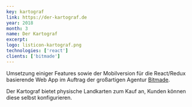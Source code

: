 ```yaml
---
key: kartograf
link: https://der-kartograf.de
year: 2018
month: 3
name: Der Kartograf
excerpt:
logo: listicon-kartograf.png
technologies: ['react']
clients: ['bitmade']
---
```


Umsetzung einiger Features sowie der Mobilversion für die React/Redux basierende Web App im Auftrag der großartigen Agentur <a href="https://bitmade.de/" target="_blank" rel="noopener noreferrer">Bitmade</a>.

Der Kartograf bietet physische Landkarten zum Kauf an, Kunden können diese selbst konfigurieren.
